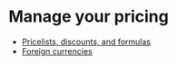 # Manage your pricing

  * [Pricelists, discounts, and formulas](prices/pricing.html)
  * [Foreign currencies](prices/currencies.html)

